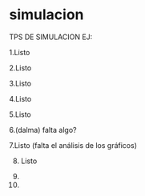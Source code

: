 # simulacion
TPS DE SIMULACION
 EJ:
 
 1.Listo
 
 2.Listo
 
 3.Listo
 
 4.Listo

 5.Listo
 
 6.(dalma) falta algo?
 
 7.Listo (falta el análisis de los gráficos)

 8. Listo

 9.
 10.
